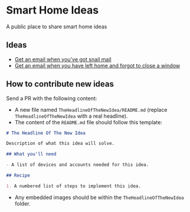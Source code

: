 # Smart Home Ideas

A public place to share smart home ideas

## Ideas

- [Get an email when you've got snail mail](Ideas/GetAnEmailWhenYouveGotSnailMail/README.md)
- [Get an email when you have left home and forgot to close a window](Ideas/GetAnEmailWhenYouHaveLeftHomeAndForgotToCloseAWindow/README.md)

## How to contribute new ideas

Send a PR with the following content:

- A new file named `TheHeadlineOfTheNewIdea/README.md` (replace `TheHeadlineOfTheNewIdea` with a real headline).
- The content of the `README.md` file should follow this template:

```md
# The Headline Of The New Idea

Description of what this idea will solve.

## What you'll need

- A list of devices and accounts needed for this idea.

## Recipe

1. A numbered list of steps to implement this idea.
```

- Any embedded images should be within the `TheHeadlineOfTheNewIdea` folder.
